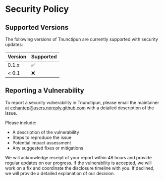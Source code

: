 # Security Policy

## Supported Versions

The following versions of Tnunctipun are currently supported with security updates:

| Version | Supported          |
| ------- | ------------------ |
| 0.1.x   | :white_check_mark: |
| < 0.1   | :x:                |

## Reporting a Vulnerability

To report a security vulnerability in Tnunctipun, please email the maintainer at cchantep@users.noreply.github.com with a detailed description of the issue.

Please include:
- A description of the vulnerability
- Steps to reproduce the issue
- Potential impact assessment
- Any suggested fixes or mitigations

We will acknowledge receipt of your report within 48 hours and provide regular updates on our progress. If the vulnerability is accepted, we will work on a fix and coordinate the disclosure timeline with you. If declined, we will provide a detailed explanation of our decision.
